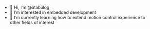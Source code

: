 - 👋 Hi, I’m @atabulog
- 👀 I’m interested in embedded development
- 🌱 I’m currently learning how to extend motion control experience to other fields of interest

<!---
atabulog/atabulog is a ✨ special ✨ repository because its `README.md` (this file) appears on your GitHub profile.
You can click the Preview link to take a look at your changes.
--->
